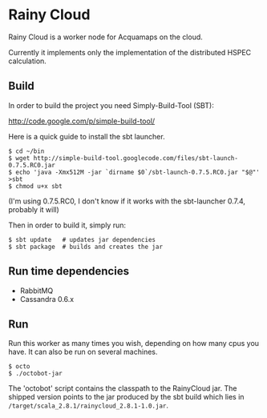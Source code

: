 Rainy Cloud
===========

Rainy Cloud is a worker node for Acquamaps on the cloud.

Currently it implements only the implementation of the distributed HSPEC calculation.

Build
-----

In order to build the project you need Simply-Build-Tool (SBT):

http://code.google.com/p/simple-build-tool/

Here is a quick guide to install the sbt launcher.

    $ cd ~/bin
    $ wget http://simple-build-tool.googlecode.com/files/sbt-launch-0.7.5.RC0.jar
    $ echo 'java -Xmx512M -jar `dirname $0`/sbt-launch-0.7.5.RC0.jar "$@"' >sbt
    $ chmod u+x sbt
    
(I'm using 0.7.5.RC0, I don't know if it works with the sbt-launcher 0.7.4, probably it will)

Then in order to build it, simply run:

    $ sbt update   # updates jar dependencies 
    $ sbt package  # builds and creates the jar

Run time dependencies
---------------------

* RabbitMQ
* Cassandra 0.6.x


Run
---

Run this worker as many times you wish, depending on how many cpus you have. It can also be run on several machines.

    $ octo
    $ ./octobot-jar

The 'octobot' script contains the classpath to the RainyCloud jar. The shipped version points to the jar produced by the sbt build
which lies in `/target/scala_2.8.1/rainycloud_2.8.1-1.0.jar`.


